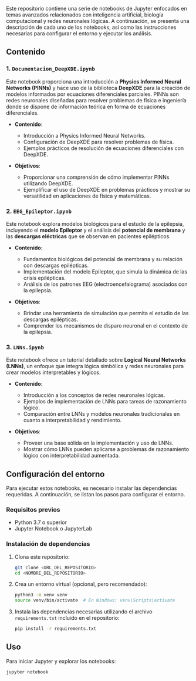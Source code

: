 Este repositorio contiene una serie de notebooks de Jupyter enfocados en temas avanzados relacionados con inteligencia artificial, biología computacional y redes neuronales lógicas. A continuación, se presenta una descripción de cada uno de los notebooks, así como las instrucciones necesarias para configurar el entorno y ejecutar los análisis.

## Contenido

### 1. `Documentacion_DeepXDE.ipynb`

Este notebook proporciona una introducción a **Physics Informed Neural Networks (PINNs)** y hace uso de la biblioteca **DeepXDE** para la creación de modelos informados por ecuaciones diferenciales parciales. PINNs son redes neuronales diseñadas para resolver problemas de física e ingeniería donde se dispone de información teórica en forma de ecuaciones diferenciales. 

- **Contenido**:
  - Introducción a Physics Informed Neural Networks.
  - Configuración de DeepXDE para resolver problemas de física.
  - Ejemplos prácticos de resolución de ecuaciones diferenciales con DeepXDE.
  
- **Objetivos**:
  - Proporcionar una comprensión de cómo implementar PINNs utilizando DeepXDE.
  - Ejemplificar el uso de DeepXDE en problemas prácticos y mostrar su versatilidad en aplicaciones de física y matemáticas.

### 2. `EEG_Epileptor.ipynb`

Este notebook explora modelos biológicos para el estudio de la epilepsia, incluyendo el **modelo Epileptor** y el análisis del **potencial de membrana** y las **descargas eléctricas** que se observan en pacientes epilépticos.

- **Contenido**:
  - Fundamentos biológicos del potencial de membrana y su relación con descargas epilépticas.
  - Implementación del modelo Epileptor, que simula la dinámica de las crisis epilépticas.
  - Análisis de los patrones EEG (electroencefalograma) asociados con la epilepsia.

- **Objetivos**:
  - Brindar una herramienta de simulación que permita el estudio de las descargas epilépticas.
  - Comprender los mecanismos de disparo neuronal en el contexto de la epilepsia.
  
### 3. `LNNs.ipynb`

Este notebook ofrece un tutorial detallado sobre **Logical Neural Networks (LNNs)**, un enfoque que integra lógica simbólica y redes neuronales para crear modelos interpretables y lógicos.

- **Contenido**:
  - Introducción a los conceptos de redes neuronales lógicas.
  - Ejemplos de implementación de LNNs para tareas de razonamiento lógico.
  - Comparación entre LNNs y modelos neuronales tradicionales en cuanto a interpretabilidad y rendimiento.

- **Objetivos**:
  - Proveer una base sólida en la implementación y uso de LNNs.
  - Mostrar cómo LNNs pueden aplicarse a problemas de razonamiento lógico con interpretabilidad aumentada.

## Configuración del entorno

Para ejecutar estos notebooks, es necesario instalar las dependencias requeridas. A continuación, se listan los pasos para configurar el entorno.

### Requisitos previos

- Python 3.7 o superior
- Jupyter Notebook o JupyterLab

### Instalación de dependencias

1. Clona este repositorio:

   ```bash
   git clone <URL_DEL_REPOSITORIO>
   cd <NOMBRE_DEL_REPOSITORIO>
   ```

2. Crea un entorno virtual (opcional, pero recomendado):

   ```bash
   python3 -m venv venv
   source venv/bin/activate  # En Windows: venv\Scripts\activate
   ```

3. Instala las dependencias necesarias utilizando el archivo `requirements.txt` incluido en el repositorio:

   ```bash
   pip install -r requirements.txt
   ```

## Uso

Para iniciar Jupyter y explorar los notebooks:

```bash
jupyter notebook
```
